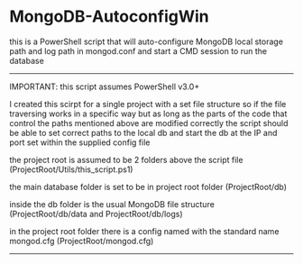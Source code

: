 # MongoDB-AutoconfigWin
this is a PowerShell script that will auto-configure MongoDB local storage path and log path in mongod.conf
and start a CMD session to run the database

-------------------------------------------------------------------------------------

IMPORTANT:
this script assumes PowerShell v3.0+

I created this scirpt for a single project with a set file structure so if the file traversing works in a specific way
but as long as the parts of the code that control the paths mentioned above are modified correctly the script should be
able to set correct paths to the local db and start the db at the IP and port set within the supplied config file


the project root is assumed to be 2 folders above the script file (ProjectRoot/Utils/this_script.ps1)

the main database folder is set to be in project root folder (ProjectRoot/db)

inside the db folder is the usual MongoDB file structure (ProjectRoot/db/data and ProjectRoot/db/logs)

in the project root folder there is a config named with the standard name mongod.cfg (ProjectRoot/mongod.cfg)

--------------------------------------------------------------------------------------
